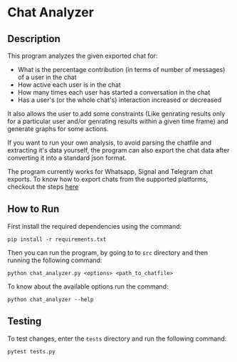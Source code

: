 # Chat Analyzer

## Description

This program analyzes the given exported chat for:
- What is the percentage contribution (in terms of number of messages) of a user in the chat
- How active each user is in the chat
- How many times each user has started a conversation in the chat
- Has a user's (or the whole chat's) interaction increased or decreased

It also allows the user to add some constraints (Like genrating results only for a particular user and/or genrating results within a given time frame) and generate graphs for some actions.

If you want to run your own analysis, to avoid parsing the chatfile and extracting it's data yourself, the program can also export the chat data after converting it into a standard json format.

The program currently works for Whatsapp, Signal and Telegram chat exports. To know how to export chats from the supported platforms, checkout the steps [here](docs/how-to-export.md)

## How to Run

First install the required dependencies using the command:

    pip install -r requirements.txt

Then you can run the program, by going to to `src` directory and then running the following command:

    python chat_analyzer.py <options> <path_to_chatfile>

To know about the available options run the command:

    python chat_analyzer --help

## Testing

To test changes, enter the `tests` directory and run the following command:

    pytest tests.py
